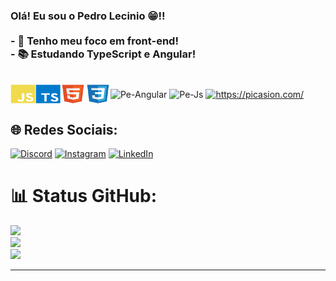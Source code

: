 
### Olá! Eu sou o Pedro Lecinio 😁!!<br><br>- 🔎 Tenho meu foco em front-end!<br>- 📚 Estudando TypeScript e Angular! 

<div style="display: inline_block"><br>  <img align="center" alt="Pe-Js" height="30" width="40" src="https://raw.githubusercontent.com/devicons/devicon/master/icons/javascript/javascript-plain.svg"><img align="center" alt="Pe-Ts" height="30" width="40" src="https://raw.githubusercontent.com/devicons/devicon/master/icons/typescript/typescript-plain.svg"><img align="center" alt="Pe-HTML" height="30" width="40" src="https://raw.githubusercontent.com/devicons/devicon/master/icons/html5/html5-original.svg"><img align="center" alt="Pe-CSS" height="30" width="40" src="https://raw.githubusercontent.com/devicons/devicon/master/icons/css3/css3-original.svg"><img align="center" alt="Pe-Angular" height="30" width="40" class="svgLogo" ng-src="https://cdn.jsdelivr.net/gh/devicons/devicon/icons/angularjs/angularjs-plain.svg"                 src="https://cdn.jsdelivr.net/gh/devicons/devicon/icons/angularjs/angularjs-plain.svg"> <img class="svgLogo" align="center" alt="Pe-Js" height="30" width="40" ng-src="https://cdn.jsdelivr.net/gh/devicons/devicon/icons/php/php-plain.svg" src="https://cdn.jsdelivr.net/gh/devicons/devicon/icons/php/php-plain.svg"> <a href="https://picasion.com/"><img src="https://i.picasion.com/pic92/098f176452823de44b5bddec17bff39b.gif" align="center" width="100" height="100" border="0" alt="https://picasion.com/" /></a><br /><a href="https://picasion.com/"></a></div>


## 🌐 Redes Sociais:
[![Discord](https://img.shields.io/badge/Discord-%237289DA.svg?logo=discord&logoColor=white)](https://discord.gg/Pedrolecinio#8297) [![Instagram](https://img.shields.io/badge/Instagram-%23E4405F.svg?logo=Instagram&logoColor=white)](https://instagram.com/_pepelecinio_) [![LinkedIn](https://img.shields.io/badge/LinkedIn-%230077B5.svg?logo=linkedin&logoColor=white)](https://www.linkedin.com/in/pedro-lecinio)
# 📊 Status GitHub:
![](https://github-readme-stats.vercel.app/api?username=PedroLecinio&theme=gruvbox&hide_border=false&include_all_commits=false&count_private=false)<br/>
![](https://github-readme-streak-stats.herokuapp.com/?user=PedroLecinio&theme=gruvbox&hide_border=false)<br/>
![](https://github-readme-stats.vercel.app/api/top-langs/?username=PedroLecinio&theme=gruvbox&hide_border=false&include_all_commits=false&count_private=false&layout=compact)

---
<!--![snake gif](https://github.com/PedroLecinio/PedroLecinio/blob/output/github-contribution-grid-snake.svg)-->

<!-- Proudly created with GPRM ( https://gprm.itsvg.in ) -->
